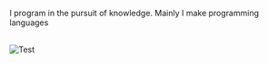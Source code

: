 I program in the pursuit of knowledge. Mainly I make programming languages
<br><br>

![Test](https://github-readme-stats.vercel.app/api/top-langs/?username=jansheikkinen&langs_count=10&hide=html,css,makefile&theme=dark&layout=compact)
